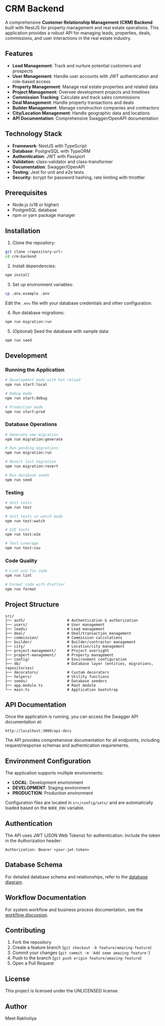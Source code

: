# CRM Backend

A comprehensive **Customer Relationship Management (CRM) Backend** built with NestJS for property management and real estate operations. This application provides a robust API for managing leads, properties, deals, commissions, and user interactions in the real estate industry.

## Features

- **Lead Management**: Track and nurture potential customers and prospects
- **User Management**: Handle user accounts with JWT authentication and role-based access
- **Property Management**: Manage real estate properties and related data
- **Project Management**: Oversee development projects and timelines
- **Commission Tracking**: Calculate and track sales commissions
- **Deal Management**: Handle property transactions and deals
- **Builder Management**: Manage construction companies and contractors
- **City/Location Management**: Handle geographic data and locations
- **API Documentation**: Comprehensive Swagger/OpenAPI documentation

## Technology Stack

- **Framework**: NestJS with TypeScript
- **Database**: PostgreSQL with TypeORM
- **Authentication**: JWT with Passport
- **Validation**: class-validator and class-transformer
- **Documentation**: Swagger/OpenAPI
- **Testing**: Jest for unit and e2e tests
- **Security**: bcrypt for password hashing, rate limiting with throttler

## Prerequisites

- Node.js (v18 or higher)
- PostgreSQL database
- npm or yarn package manager

## Installation

1. Clone the repository:

```bash
git clone <repository-url>
cd crm-backend
```

2. Install dependencies:

```bash
npm install
```

3. Set up environment variables:

```bash
cp .env.example .env
```

Edit the `.env` file with your database credentials and other configuration.

4. Run database migrations:

```bash
npm run migration:run
```

5. (Optional) Seed the database with sample data:

```bash
npm run seed
```

## Development

### Running the Application

```bash
# Development mode with hot reload
npm run start:local

# Debug mode
npm run start:debug

# Production mode
npm run start:prod
```

### Database Operations

```bash
# Generate new migration
npm run migration:generate

# Run pending migrations
npm run migration:run

# Revert last migration
npm run migration:revert

# Run database seeds
npm run seed
```

### Testing

```bash
# Unit tests
npm run test

# Unit tests in watch mode
npm run test:watch

# E2E tests
npm run test:e2e

# Test coverage
npm run test:cov
```

### Code Quality

```bash
# Lint and fix code
npm run lint

# Format code with Prettier
npm run format
```

## Project Structure

```
src/
├── auth/                   # Authentication & authorization
├── users/                  # User management
├── leads/                  # Lead management
├── deal/                   # Deal/transaction management
├── commission/             # Commission calculations
├── builder/                # Builder/contractor management
├── city/                   # Location/city management
├── project-management/     # Project oversight
├── propert-management/     # Property management
├── config/                 # Environment configuration
├── db/                     # Database layer (entities, migrations, repositories)
├── decorators/             # Custom decorators
├── helpers/                # Utility functions
├── seeds/                  # Database seeders
├── app.module.ts           # Root module
└── main.ts                 # Application bootstrap
```

## API Documentation

Once the application is running, you can access the Swagger API documentation at:

```
http://localhost:3000/api-docs
```

The API provides comprehensive documentation for all endpoints, including request/response schemas and authentication requirements.

## Environment Configuration

The application supports multiple environments:

- **LOCAL**: Development environment
- **DEVELOPMENT**: Staging environment
- **PRODUCTION**: Production environment

Configuration files are located in `src/config/sets/` and are automatically loaded based on the `NODE_ENV` variable.

## Authentication

The API uses JWT (JSON Web Tokens) for authentication. Include the token in the Authorization header:

```
Authorization: Bearer <your-jwt-token>
```

## Database Schema

For detailed database schema and relationships, refer to the [database diagram](https://dbdiagram.io/d/property-crm-6868b05df413ba350863763a).

## Workflow Documentation

For system workflow and business process documentation, see the [workflow discussion](https://app.eraser.io/workspace/7t1LqV3rKzqusr7KEeMU).

## Contributing

1. Fork the repository
2. Create a feature branch (`git checkout -b feature/amazing-feature`)
3. Commit your changes (`git commit -m 'Add some amazing feature'`)
4. Push to the branch (`git push origin feature/amazing-feature`)
5. Open a Pull Request

## License

This project is licensed under the UNLICENSED license.

## Author

Meet Rakholiya
